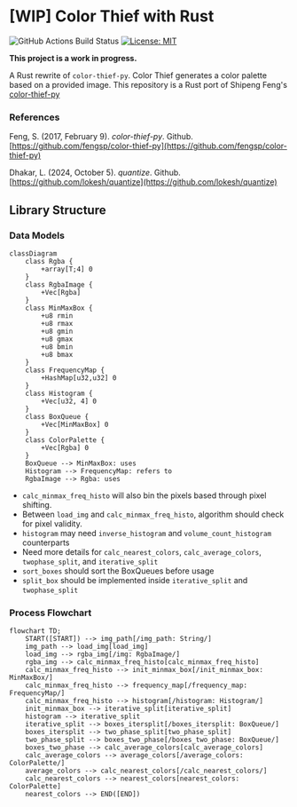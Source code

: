 # [WIP] Color Thief with Rust

![GitHub Actions Build Status](https://github.com/nedsantiago/color-thief-rs/actions/workflows/rust.yml/badge.svg)
[![License: MIT](https://img.shields.io/badge/License-MPL_2.0-red.svg)](https://www.mozilla.org/en-US/MPL/2.0/)

**This project is a work in progress.**

A Rust rewrite of `color-thief-py`. Color Thief generates a color palette based on a provided image. This repository is a Rust port of Shipeng Feng's [color-thief-py](https://github.com/fengsp/color-thief-py)


### References

Feng, S. (2017, February 9). *color-thief-py*. Github. [https://github.com/fengsp/color-thief-py](https://github.com/fengsp/color-thief-py)

Dhakar, L. (2024, October 5). *quantize*. Github. [https://github.com/lokesh/quantize](https://github.com/lokesh/quantize)

## Library Structure

### Data Models

```mermaid
classDiagram
    class Rgba {
        +array[T;4] 0
    }
    class RgbaImage {
        +Vec[Rgba]
    }
    class MinMaxBox {
        +u8 rmin
        +u8 rmax
        +u8 gmin
        +u8 gmax
        +u8 bmin
        +u8 bmax
    }
    class FrequencyMap {
        +HashMap[u32,u32] 0
    }
    class Histogram {
        +Vec[u32, 4] 0
    }
    class BoxQueue {
        +Vec[MinMaxBox] 0
    }
    class ColorPalette {
        +Vec[Rgba] 0
    }
    BoxQueue --> MinMaxBox: uses
    Histogram --> FrequencyMap: refers to
    RgbaImage --> Rgba: uses
```
- `calc_minmax_freq_histo` will also bin the pixels based through pixel shifting.
- Between `load_img` and `calc_minmax_freq_histo`, algorithm should check for pixel validity.
- `histogram` may need `inverse_histogram` and `volume_count_histogram` counterparts
- Need more details for `calc_nearest_colors`, `calc_average_colors`, `twophase_split`, and `iterative_split`
- `sort_boxes` should sort the BoxQueues before usage
- `split_box` should be implemented inside `iterative_split` and `twophase_split`

### Process Flowchart

```mermaid
flowchart TD;
    START([START]) --> img_path[/img_path: String/]
    img_path --> load_img[load_img]
    load_img --> rgba_img[/img: RgbaImage/]
    rgba_img --> calc_minmax_freq_histo[calc_minmax_freq_histo]
    calc_minmax_freq_histo --> init_minmax_box[/init_minmax_box: MinMaxBox/]
    calc_minmax_freq_histo --> frequency_map[/frequency_map: FrequencyMap/]
    calc_minmax_freq_histo --> histogram[/histogram: Histogram/]
    init_minmax_box --> iterative_split[iterative_split]
    histogram --> iterative_split
    iterative_split --> boxes_itersplit[/boxes_itersplit: BoxQueue/]
    boxes_itersplit --> two_phase_split[two_phase_split]
    two_phase_split --> boxes_two_phase[/boxes_two_phase: BoxQueue/]
    boxes_two_phase --> calc_average_colors[calc_average_colors]
    calc_average_colors --> average_colors[/average_colors: ColorPalette/]
    average_colors --> calc_nearest_colors[/calc_nearest_colors/]
    calc_nearest_colors --> nearest_colors[nearest_colors: ColorPalette]
    nearest_colors --> END([END])
```
